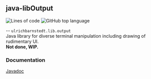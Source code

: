 ## java-libOutput
![Lines of code](https://img.shields.io/tokei/lines/github/ulrich-barnstedt/java-libOutput)
![GitHub top language](https://img.shields.io/github/languages/top/ulrich-barnstedt/java-libOutput)


-- `ulrichbarnstedt.lib.output`  
Java library for diverse terminal manipulation including drawing of rudimentary UI.  
**Not done, WIP.**

### Documentation

[Javadoc](https://ulrich-barnstedt.github.io/javadoc/libOutput/)